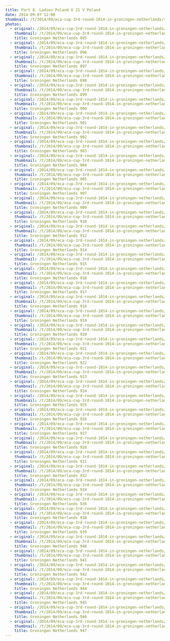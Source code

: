 ```yaml
---
title: Part 8. Ladies Poland U 21 V Poland
date: 2014-09-07 12:00
thumbnail: /t/2014/09/eca-cup-3rd-round-1014-in-groningen-netherlands/sunday-07-09-2014/part-8-ladies-poland-u-21-v-poland/groningen-netherlands-895.jpg
photos:
  - original: /2014/09/eca-cup-3rd-round-1014-in-groningen-netherlands/sunday-07-09-2014/part-8-ladies-poland-u-21-v-poland/groningen-netherlands-895.jpg
    thumbnail: /t/2014/09/eca-cup-3rd-round-1014-in-groningen-netherlands/sunday-07-09-2014/part-8-ladies-poland-u-21-v-poland/groningen-netherlands-895.jpg
    title: Groningen Netherlands 895
  - original: /2014/09/eca-cup-3rd-round-1014-in-groningen-netherlands/sunday-07-09-2014/part-8-ladies-poland-u-21-v-poland/groningen-netherlands-896.jpg
    thumbnail: /t/2014/09/eca-cup-3rd-round-1014-in-groningen-netherlands/sunday-07-09-2014/part-8-ladies-poland-u-21-v-poland/groningen-netherlands-896.jpg
    title: Groningen Netherlands 896
  - original: /2014/09/eca-cup-3rd-round-1014-in-groningen-netherlands/sunday-07-09-2014/part-8-ladies-poland-u-21-v-poland/groningen-netherlands-897.jpg
    thumbnail: /t/2014/09/eca-cup-3rd-round-1014-in-groningen-netherlands/sunday-07-09-2014/part-8-ladies-poland-u-21-v-poland/groningen-netherlands-897.jpg
    title: Groningen Netherlands 897
  - original: /2014/09/eca-cup-3rd-round-1014-in-groningen-netherlands/sunday-07-09-2014/part-8-ladies-poland-u-21-v-poland/groningen-netherlands-898.jpg
    thumbnail: /t/2014/09/eca-cup-3rd-round-1014-in-groningen-netherlands/sunday-07-09-2014/part-8-ladies-poland-u-21-v-poland/groningen-netherlands-898.jpg
    title: Groningen Netherlands 898
  - original: /2014/09/eca-cup-3rd-round-1014-in-groningen-netherlands/sunday-07-09-2014/part-8-ladies-poland-u-21-v-poland/groningen-netherlands-899.jpg
    thumbnail: /t/2014/09/eca-cup-3rd-round-1014-in-groningen-netherlands/sunday-07-09-2014/part-8-ladies-poland-u-21-v-poland/groningen-netherlands-899.jpg
    title: Groningen Netherlands 899
  - original: /2014/09/eca-cup-3rd-round-1014-in-groningen-netherlands/sunday-07-09-2014/part-8-ladies-poland-u-21-v-poland/groningen-netherlands-900.jpg
    thumbnail: /t/2014/09/eca-cup-3rd-round-1014-in-groningen-netherlands/sunday-07-09-2014/part-8-ladies-poland-u-21-v-poland/groningen-netherlands-900.jpg
    title: Groningen Netherlands 900
  - original: /2014/09/eca-cup-3rd-round-1014-in-groningen-netherlands/sunday-07-09-2014/part-8-ladies-poland-u-21-v-poland/groningen-netherlands-901.jpg
    thumbnail: /t/2014/09/eca-cup-3rd-round-1014-in-groningen-netherlands/sunday-07-09-2014/part-8-ladies-poland-u-21-v-poland/groningen-netherlands-901.jpg
    title: Groningen Netherlands 901
  - original: /2014/09/eca-cup-3rd-round-1014-in-groningen-netherlands/sunday-07-09-2014/part-8-ladies-poland-u-21-v-poland/groningen-netherlands-902.jpg
    thumbnail: /t/2014/09/eca-cup-3rd-round-1014-in-groningen-netherlands/sunday-07-09-2014/part-8-ladies-poland-u-21-v-poland/groningen-netherlands-902.jpg
    title: Groningen Netherlands 902
  - original: /2014/09/eca-cup-3rd-round-1014-in-groningen-netherlands/sunday-07-09-2014/part-8-ladies-poland-u-21-v-poland/groningen-netherlands-903.jpg
    thumbnail: /t/2014/09/eca-cup-3rd-round-1014-in-groningen-netherlands/sunday-07-09-2014/part-8-ladies-poland-u-21-v-poland/groningen-netherlands-903.jpg
    title: Groningen Netherlands 903
  - original: /2014/09/eca-cup-3rd-round-1014-in-groningen-netherlands/sunday-07-09-2014/part-8-ladies-poland-u-21-v-poland/groningen-netherlands-904.jpg
    thumbnail: /t/2014/09/eca-cup-3rd-round-1014-in-groningen-netherlands/sunday-07-09-2014/part-8-ladies-poland-u-21-v-poland/groningen-netherlands-904.jpg
    title: Groningen Netherlands 904
  - original: /2014/09/eca-cup-3rd-round-1014-in-groningen-netherlands/sunday-07-09-2014/part-8-ladies-poland-u-21-v-poland/groningen-netherlands-905.jpg
    thumbnail: /t/2014/09/eca-cup-3rd-round-1014-in-groningen-netherlands/sunday-07-09-2014/part-8-ladies-poland-u-21-v-poland/groningen-netherlands-905.jpg
    title: Groningen Netherlands 905
  - original: /2014/09/eca-cup-3rd-round-1014-in-groningen-netherlands/sunday-07-09-2014/part-8-ladies-poland-u-21-v-poland/groningen-netherlands-907.jpg
    thumbnail: /t/2014/09/eca-cup-3rd-round-1014-in-groningen-netherlands/sunday-07-09-2014/part-8-ladies-poland-u-21-v-poland/groningen-netherlands-907.jpg
    title: Groningen Netherlands 907
  - original: /2014/09/eca-cup-3rd-round-1014-in-groningen-netherlands/sunday-07-09-2014/part-8-ladies-poland-u-21-v-poland/groningen-netherlands-909.jpg
    thumbnail: /t/2014/09/eca-cup-3rd-round-1014-in-groningen-netherlands/sunday-07-09-2014/part-8-ladies-poland-u-21-v-poland/groningen-netherlands-909.jpg
    title: Groningen Netherlands 909
  - original: /2014/09/eca-cup-3rd-round-1014-in-groningen-netherlands/sunday-07-09-2014/part-8-ladies-poland-u-21-v-poland/groningen-netherlands-910.jpg
    thumbnail: /t/2014/09/eca-cup-3rd-round-1014-in-groningen-netherlands/sunday-07-09-2014/part-8-ladies-poland-u-21-v-poland/groningen-netherlands-910.jpg
    title: Groningen Netherlands 910
  - original: /2014/09/eca-cup-3rd-round-1014-in-groningen-netherlands/sunday-07-09-2014/part-8-ladies-poland-u-21-v-poland/groningen-netherlands-912.jpg
    thumbnail: /t/2014/09/eca-cup-3rd-round-1014-in-groningen-netherlands/sunday-07-09-2014/part-8-ladies-poland-u-21-v-poland/groningen-netherlands-912.jpg
    title: Groningen Netherlands 912
  - original: /2014/09/eca-cup-3rd-round-1014-in-groningen-netherlands/sunday-07-09-2014/part-8-ladies-poland-u-21-v-poland/groningen-netherlands-914.jpg
    thumbnail: /t/2014/09/eca-cup-3rd-round-1014-in-groningen-netherlands/sunday-07-09-2014/part-8-ladies-poland-u-21-v-poland/groningen-netherlands-914.jpg
    title: Groningen Netherlands 914
  - original: /2014/09/eca-cup-3rd-round-1014-in-groningen-netherlands/sunday-07-09-2014/part-8-ladies-poland-u-21-v-poland/groningen-netherlands-915.jpg
    thumbnail: /t/2014/09/eca-cup-3rd-round-1014-in-groningen-netherlands/sunday-07-09-2014/part-8-ladies-poland-u-21-v-poland/groningen-netherlands-915.jpg
    title: Groningen Netherlands 915
  - original: /2014/09/eca-cup-3rd-round-1014-in-groningen-netherlands/sunday-07-09-2014/part-8-ladies-poland-u-21-v-poland/groningen-netherlands-916.jpg
    thumbnail: /t/2014/09/eca-cup-3rd-round-1014-in-groningen-netherlands/sunday-07-09-2014/part-8-ladies-poland-u-21-v-poland/groningen-netherlands-916.jpg
    title: Groningen Netherlands 916
  - original: /2014/09/eca-cup-3rd-round-1014-in-groningen-netherlands/sunday-07-09-2014/part-8-ladies-poland-u-21-v-poland/groningen-netherlands-917.jpg
    thumbnail: /t/2014/09/eca-cup-3rd-round-1014-in-groningen-netherlands/sunday-07-09-2014/part-8-ladies-poland-u-21-v-poland/groningen-netherlands-917.jpg
    title: Groningen Netherlands 917
  - original: /2014/09/eca-cup-3rd-round-1014-in-groningen-netherlands/sunday-07-09-2014/part-8-ladies-poland-u-21-v-poland/groningen-netherlands-918.jpg
    thumbnail: /t/2014/09/eca-cup-3rd-round-1014-in-groningen-netherlands/sunday-07-09-2014/part-8-ladies-poland-u-21-v-poland/groningen-netherlands-918.jpg
    title: Groningen Netherlands 918
  - original: /2014/09/eca-cup-3rd-round-1014-in-groningen-netherlands/sunday-07-09-2014/part-8-ladies-poland-u-21-v-poland/groningen-netherlands-919.jpg
    thumbnail: /t/2014/09/eca-cup-3rd-round-1014-in-groningen-netherlands/sunday-07-09-2014/part-8-ladies-poland-u-21-v-poland/groningen-netherlands-919.jpg
    title: Groningen Netherlands 919
  - original: /2014/09/eca-cup-3rd-round-1014-in-groningen-netherlands/sunday-07-09-2014/part-8-ladies-poland-u-21-v-poland/groningen-netherlands-920.jpg
    thumbnail: /t/2014/09/eca-cup-3rd-round-1014-in-groningen-netherlands/sunday-07-09-2014/part-8-ladies-poland-u-21-v-poland/groningen-netherlands-920.jpg
    title: Groningen Netherlands 920
  - original: /2014/09/eca-cup-3rd-round-1014-in-groningen-netherlands/sunday-07-09-2014/part-8-ladies-poland-u-21-v-poland/groningen-netherlands-921.jpg
    thumbnail: /t/2014/09/eca-cup-3rd-round-1014-in-groningen-netherlands/sunday-07-09-2014/part-8-ladies-poland-u-21-v-poland/groningen-netherlands-921.jpg
    title: Groningen Netherlands 921
  - original: /2014/09/eca-cup-3rd-round-1014-in-groningen-netherlands/sunday-07-09-2014/part-8-ladies-poland-u-21-v-poland/groningen-netherlands-922.jpg
    thumbnail: /t/2014/09/eca-cup-3rd-round-1014-in-groningen-netherlands/sunday-07-09-2014/part-8-ladies-poland-u-21-v-poland/groningen-netherlands-922.jpg
    title: Groningen Netherlands 922
  - original: /2014/09/eca-cup-3rd-round-1014-in-groningen-netherlands/sunday-07-09-2014/part-8-ladies-poland-u-21-v-poland/groningen-netherlands-923.jpg
    thumbnail: /t/2014/09/eca-cup-3rd-round-1014-in-groningen-netherlands/sunday-07-09-2014/part-8-ladies-poland-u-21-v-poland/groningen-netherlands-923.jpg
    title: Groningen Netherlands 923
  - original: /2014/09/eca-cup-3rd-round-1014-in-groningen-netherlands/sunday-07-09-2014/part-8-ladies-poland-u-21-v-poland/groningen-netherlands-924.jpg
    thumbnail: /t/2014/09/eca-cup-3rd-round-1014-in-groningen-netherlands/sunday-07-09-2014/part-8-ladies-poland-u-21-v-poland/groningen-netherlands-924.jpg
    title: Groningen Netherlands 924
  - original: /2014/09/eca-cup-3rd-round-1014-in-groningen-netherlands/sunday-07-09-2014/part-8-ladies-poland-u-21-v-poland/groningen-netherlands-925.jpg
    thumbnail: /t/2014/09/eca-cup-3rd-round-1014-in-groningen-netherlands/sunday-07-09-2014/part-8-ladies-poland-u-21-v-poland/groningen-netherlands-925.jpg
    title: Groningen Netherlands 925
  - original: /2014/09/eca-cup-3rd-round-1014-in-groningen-netherlands/sunday-07-09-2014/part-8-ladies-poland-u-21-v-poland/groningen-netherlands-926.jpg
    thumbnail: /t/2014/09/eca-cup-3rd-round-1014-in-groningen-netherlands/sunday-07-09-2014/part-8-ladies-poland-u-21-v-poland/groningen-netherlands-926.jpg
    title: Groningen Netherlands 926
  - original: /2014/09/eca-cup-3rd-round-1014-in-groningen-netherlands/sunday-07-09-2014/part-8-ladies-poland-u-21-v-poland/groningen-netherlands-927.jpg
    thumbnail: /t/2014/09/eca-cup-3rd-round-1014-in-groningen-netherlands/sunday-07-09-2014/part-8-ladies-poland-u-21-v-poland/groningen-netherlands-927.jpg
    title: Groningen Netherlands 927
  - original: /2014/09/eca-cup-3rd-round-1014-in-groningen-netherlands/sunday-07-09-2014/part-8-ladies-poland-u-21-v-poland/groningen-netherlands-928.jpg
    thumbnail: /t/2014/09/eca-cup-3rd-round-1014-in-groningen-netherlands/sunday-07-09-2014/part-8-ladies-poland-u-21-v-poland/groningen-netherlands-928.jpg
    title: Groningen Netherlands 928
  - original: /2014/09/eca-cup-3rd-round-1014-in-groningen-netherlands/sunday-07-09-2014/part-8-ladies-poland-u-21-v-poland/groningen-netherlands-931.jpg
    thumbnail: /t/2014/09/eca-cup-3rd-round-1014-in-groningen-netherlands/sunday-07-09-2014/part-8-ladies-poland-u-21-v-poland/groningen-netherlands-931.jpg
    title: Groningen Netherlands 931
  - original: /2014/09/eca-cup-3rd-round-1014-in-groningen-netherlands/sunday-07-09-2014/part-8-ladies-poland-u-21-v-poland/groningen-netherlands-932.jpg
    thumbnail: /t/2014/09/eca-cup-3rd-round-1014-in-groningen-netherlands/sunday-07-09-2014/part-8-ladies-poland-u-21-v-poland/groningen-netherlands-932.jpg
    title: Groningen Netherlands 932
  - original: /2014/09/eca-cup-3rd-round-1014-in-groningen-netherlands/sunday-07-09-2014/part-8-ladies-poland-u-21-v-poland/groningen-netherlands-934.jpg
    thumbnail: /t/2014/09/eca-cup-3rd-round-1014-in-groningen-netherlands/sunday-07-09-2014/part-8-ladies-poland-u-21-v-poland/groningen-netherlands-934.jpg
    title: Groningen Netherlands 934
  - original: /2014/09/eca-cup-3rd-round-1014-in-groningen-netherlands/sunday-07-09-2014/part-8-ladies-poland-u-21-v-poland/groningen-netherlands-936.jpg
    thumbnail: /t/2014/09/eca-cup-3rd-round-1014-in-groningen-netherlands/sunday-07-09-2014/part-8-ladies-poland-u-21-v-poland/groningen-netherlands-936.jpg
    title: Groningen Netherlands 936
  - original: /2014/09/eca-cup-3rd-round-1014-in-groningen-netherlands/sunday-07-09-2014/part-8-ladies-poland-u-21-v-poland/groningen-netherlands-938.jpg
    thumbnail: /t/2014/09/eca-cup-3rd-round-1014-in-groningen-netherlands/sunday-07-09-2014/part-8-ladies-poland-u-21-v-poland/groningen-netherlands-938.jpg
    title: Groningen Netherlands 938
  - original: /2014/09/eca-cup-3rd-round-1014-in-groningen-netherlands/sunday-07-09-2014/part-8-ladies-poland-u-21-v-poland/groningen-netherlands-939.jpg
    thumbnail: /t/2014/09/eca-cup-3rd-round-1014-in-groningen-netherlands/sunday-07-09-2014/part-8-ladies-poland-u-21-v-poland/groningen-netherlands-939.jpg
    title: Groningen Netherlands 939
  - original: /2014/09/eca-cup-3rd-round-1014-in-groningen-netherlands/sunday-07-09-2014/part-8-ladies-poland-u-21-v-poland/groningen-netherlands-940.jpg
    thumbnail: /t/2014/09/eca-cup-3rd-round-1014-in-groningen-netherlands/sunday-07-09-2014/part-8-ladies-poland-u-21-v-poland/groningen-netherlands-940.jpg
    title: Groningen Netherlands 940
  - original: /2014/09/eca-cup-3rd-round-1014-in-groningen-netherlands/sunday-07-09-2014/part-8-ladies-poland-u-21-v-poland/groningen-netherlands-941.jpg
    thumbnail: /t/2014/09/eca-cup-3rd-round-1014-in-groningen-netherlands/sunday-07-09-2014/part-8-ladies-poland-u-21-v-poland/groningen-netherlands-941.jpg
    title: Groningen Netherlands 941
  - original: /2014/09/eca-cup-3rd-round-1014-in-groningen-netherlands/sunday-07-09-2014/part-8-ladies-poland-u-21-v-poland/groningen-netherlands-942.jpg
    thumbnail: /t/2014/09/eca-cup-3rd-round-1014-in-groningen-netherlands/sunday-07-09-2014/part-8-ladies-poland-u-21-v-poland/groningen-netherlands-942.jpg
    title: Groningen Netherlands 942
  - original: /2014/09/eca-cup-3rd-round-1014-in-groningen-netherlands/sunday-07-09-2014/part-8-ladies-poland-u-21-v-poland/groningen-netherlands-944.jpg
    thumbnail: /t/2014/09/eca-cup-3rd-round-1014-in-groningen-netherlands/sunday-07-09-2014/part-8-ladies-poland-u-21-v-poland/groningen-netherlands-944.jpg
    title: Groningen Netherlands 944
  - original: /2014/09/eca-cup-3rd-round-1014-in-groningen-netherlands/sunday-07-09-2014/part-8-ladies-poland-u-21-v-poland/groningen-netherlands-945.jpg
    thumbnail: /t/2014/09/eca-cup-3rd-round-1014-in-groningen-netherlands/sunday-07-09-2014/part-8-ladies-poland-u-21-v-poland/groningen-netherlands-945.jpg
    title: Groningen Netherlands 945
  - original: /2014/09/eca-cup-3rd-round-1014-in-groningen-netherlands/sunday-07-09-2014/part-8-ladies-poland-u-21-v-poland/groningen-netherlands-946.jpg
    thumbnail: /t/2014/09/eca-cup-3rd-round-1014-in-groningen-netherlands/sunday-07-09-2014/part-8-ladies-poland-u-21-v-poland/groningen-netherlands-946.jpg
    title: Groningen Netherlands 946
  - original: /2014/09/eca-cup-3rd-round-1014-in-groningen-netherlands/sunday-07-09-2014/part-8-ladies-poland-u-21-v-poland/groningen-netherlands-947.jpg
    thumbnail: /t/2014/09/eca-cup-3rd-round-1014-in-groningen-netherlands/sunday-07-09-2014/part-8-ladies-poland-u-21-v-poland/groningen-netherlands-947.jpg
    title: Groningen Netherlands 947
---
```

